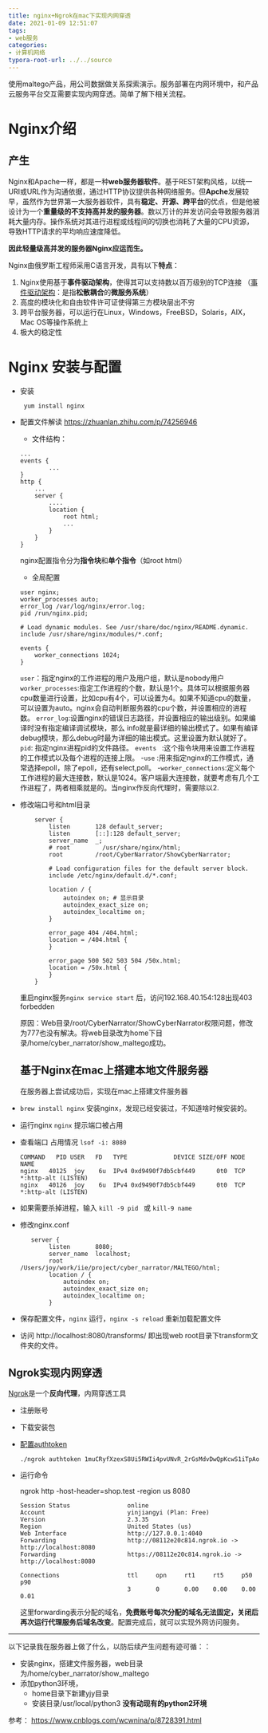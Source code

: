 ```yaml
---
title: nginx+Ngrok在mac下实现内网穿透
date: 2021-01-09 12:51:07
tags:
- web服务
categories:
- 计算机网络
typora-root-url: ../../source
---
```


使用maltego产品，用公司数据做关系探索演示。服务部署在内网环境中，和产品云服务平台交互需要实现内网穿透。简单了解下相关流程。

<!-- more -->

# Nginx介绍

## 产生

Nginx和Apache一样，都是一种**web服务器软件**。基于REST架构风格，以统一URI或URL作为沟通依据，通过HTTP协议提供各种网络服务。但**Apche**发展较早，虽然作为世界第一大服务器软件，具有**稳定、开源、跨平台**的优点，但是他被设计为一个**重量级的不支持高并发的服务器**。数以万计的并发访问会导致服务器消耗大量内存。操作系统对其进行进程或线程间的切换也消耗了大量的CPU资源，导致HTTP请求的平均响应速度降低。

**因此轻量级高并发的服务器Nginx应运而生。**

Nginx由俄罗斯工程师采用C语言开发，具有以下**特点**：

1. Nginx使用基于**事件驱动架构**，使得其可以支持数以百万级别的TCP连接
   （[事件驱动架构](https://developer.ibm.com/zh/technologies/messaging/articles/advantages-of-an-event-driven-architecture/)：是指**松散耦合**的**微服务系统**）
2. 高度的模块化和自由软件许可证使得第三方模块层出不穷
3. 跨平台服务器，可以运行在Linux，Windows，FreeBSD，Solaris，AIX，Mac OS等操作系统上
4. 极大的稳定性

# Nginx 安装与配置

- 安装

  ``` yum install nginx```

- 配置文件解读 https://zhuanlan.zhihu.com/p/74256946

  - 文件结构：

  ```
  ...
  events {
          ...
  }
  http {
      ...
      server {
          ....
          location {
              root html;
              ...
          }
      }
  }
  ```

  nginx配置指令分为**指令块**和**单个指令**（如root html）

  - 全局配置

  ```
  user nginx;
  worker_processes auto;
  error_log /var/log/nginx/error.log;
  pid /run/nginx.pid;
  
  # Load dynamic modules. See /usr/share/doc/nginx/README.dynamic.
  include /usr/share/nginx/modules/*.conf;
  
  events {
      worker_connections 1024;
  }
  ```

  `user`：指定nginx的工作进程的用户及用户组，默认是nobody用户
  `worker_processes`:指定工作进程的个数，默认是1个。具体可以根据服务器cpu数量进行设置，比如cpu有4个，可以设置为4。如果不知道cpu的数量，可以设置为auto。nginx会自动判断服务器的cpu个数，并设置相应的进程数。
  `error_log`:设置nginx的错误日志路径，并设置相应的输出级别。如果编译时没有指定编译调试模块，那么 info就是最详细的输出模式了。如果有编译debug模块，那么debug时最为详细的输出模式。这里设置为默认就好了。
  `pid`: 指定nginx进程pid的文件路径。
  `events ` :这个指令块用来设置工作进程的工作模式以及每个进程的连接上限。
  -`use` :用来指定nginx的工作模式，通常选择epoll，除了epoll，还有select,poll。
  -`worker_connections`:定义每个工作进程的最大连接数，默认是1024。客户端最大连接数，就要考虑有几个工作进程了，两者相乘就是的。当nginx作反向代理时，需要除以2.

- 修改端口号和html目录

  ```
      server {
          listen       128 default_server;
          listen       [::]:128 default_server;
          server_name  _;
          # root         /usr/share/nginx/html;
          root         /root/CyberNarrator/ShowCyberNarrator;
  
          # Load configuration files for the default server block.
          include /etc/nginx/default.d/*.conf;
  
          location / {
              autoindex on; # 显示目录
              autoindex_exact_size on;
              autoindex_localtime on;
          }
  
          error_page 404 /404.html;
          location = /404.html {
          }
  
          error_page 500 502 503 504 /50x.html;
          location = /50x.html {
          }
      }
  ```

  重启nginx服务`nginx service start` 后，访问192.168.40.154:128出现403 forbedden

  原因：Web目录/root/CyberNarrator/ShowCyberNarrator权限问题，修改为777也没有解决。将web目录改为home下目录/home/cyber_narrator/show_maltego成功。

  

  ## 基于Nginx在mac上搭建本地文件服务器

  在服务器上尝试成功后，实现在mac上搭建文件服务器

- ```brew install nginx``` 安装nginx，发现已经安装过，不知道啥时候安装的。

- 运行nginx ```nginx``` 提示端口被占用

- 查看端口 占用情况 ```lsof -i: 8080```

  ```
  COMMAND   PID USER   FD   TYPE             DEVICE SIZE/OFF NODE NAME
  nginx   40125  joy    6u  IPv4 0xd9490f7db5cbf449      0t0  TCP *:http-alt (LISTEN)
  nginx   40126  joy    6u  IPv4 0xd9490f7db5cbf449      0t0  TCP *:http-alt (LISTEN)
  ```

- 如果需要杀掉进程，输入 ```kill -9 pid ``` 或 `kill-9 name`

- 修改nginx.conf

  ```
     server {
          listen       8080;
          server_name  localhost;
          root /Users/joy/work/iie/project/cyber_narrator/MALTEGO/html;
          location / {
              autoindex on; 
              autoindex_exact_size on;
              autoindex_localtime on;
          }
  ```

- 保存配置文件，`nginx` 运行，`nginx -s reload` 重新加载配置文件

- 访问 http://localhost:8080/transforms/ 即出现web root目录下transform文件夹的文件。



## Ngrok实现内网穿透

[Ngrok](https://learnku.com/articles/36129)是一个**反向代理**，内网穿透工具

- 注册账号 

- 下载安装包

- [配置authtoken](https://dashboard.ngrok.com/get-started/setup)

  `./ngrok authtoken 1muCRyfXzexS8Ui5RWIi4pvUNvR_2rGsMdvDwQpKcwS1iTpAo`

- 运行命令

  ngrok http -host-header=shop.test -region us 8080

  ```
  Session Status                online                                                                                  
  Account                       yinjiangyi (Plan: Free)                                                                 
  Version                       2.3.35                                                                                  
  Region                        United States (us)                                                                      
  Web Interface                 http://127.0.0.1:4040                                                                   
  Forwarding                    http://08112e20c814.ngrok.io -> http://localhost:8080                                   
  Forwarding                    https://08112e20c814.ngrok.io -> http://localhost:8080                                  
                                                                                                                        
  Connections                   ttl     opn     rt1     rt5     p50     p90                                             
                                3       0       0.00    0.00    0.00    0.01  
  ```

  这里forwarding表示分配的域名，**免费账号每次分配的域名无法固定，关闭后再次运行代理服务后域名改变**。配置完成后，就可以实现外网访问服务。



------

以下记录我在服务器上做了什么，以防后续产生问题有迹可循：：

- 安装nginx，搭建文件服务器，web目录为/home/cyber_narrator/show_maltego
- 添加python3环境，
  - home目录下新建yjy目录
  - 安装目录/usr/local/python3  **没有动现有的python2环境**



参考：
https://www.cnblogs.com/wcwnina/p/8728391.html
